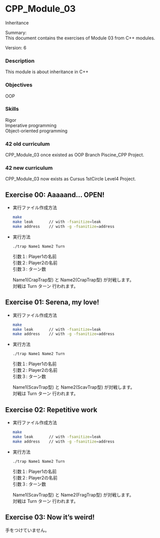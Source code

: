 # CPP_Module_03


Inheritance  

Summary:  
This document contains the exercises of Module 03 from C++ modules.  

Version: 6  

### Description

This module is about inheritance in C++  

### Objectives

OOP  

### Skills

Rigor  
Imperative programming  
Object-oriented programming  

### 42 old curriculum

CPP_Module_03 once existed as OOP Branch Piscine_CPP Project.  

### 42 new curriculum

CPP_Module_03 now exists as Cursus 1stCircle Level4 Project.  


## Exercise 00: Aaaaand... OPEN!

- 実行ファイル作成方法
	```sh
	make
	make leak		// with -fsanitize=leak
	make address	// with -g -fsanitize=address
	```
- 実行方法
	```
	./trap Name1 Name2 Turn
	```
	引数１: Player1の名前  
	引数２: Player2の名前  
	引数３: ターン数  

	Name1(CrapTrap型) と Name2(CrapTrap型) が対戦します。  
	対戦は Turn ターン 行われます。  


## Exercise 01: Serena, my love!

- 実行ファイル作成方法
	```sh
	make
	make leak		// with -fsanitize=leak
	make address	// with -g -fsanitize=address
	```
- 実行方法
	```
	./trap Name1 Name2 Turn
	```
	引数１: Player1の名前  
	引数２: Player2の名前  
	引数３: ターン数  

	Name1(ScavTrap型) と Name2(ScavTrap型) が対戦します。  
	対戦は Turn ターン 行われます。  


## Exercise 02: Repetitive work

- 実行ファイル作成方法
	```sh
	make
	make leak		// with -fsanitize=leak
	make address	// with -g -fsanitize=address
	```
- 実行方法
	```
	./trap Name1 Name2 Turn
	```
	引数１: Player1の名前  
	引数２: Player2の名前  
	引数３: ターン数  

	Name1(ScavTrap型) と Name2(FragTrap型) が対戦します。  
	対戦は Turn ターン 行われます。  


## Exercise 03: Now it’s weird!

手をつけていません。  

